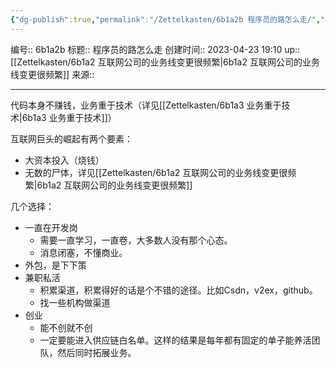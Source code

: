 ```yaml
---
{"dg-publish":true,"permalink":"/Zettelkasten/6b1a2b 程序员的路怎么走/","dgPassFrontmatter":true}
---
```


编号:: 6b1a2b
标题:: 程序员的路怎么走
创建时间:: 2023-04-23 19:10
up:: [[Zettelkasten/6b1a2 互联网公司的业务线变更很频繁\|6b1a2 互联网公司的业务线变更很频繁]]
来源:: 

---

代码本身不赚钱，业务重于技术（详见[[Zettelkasten/6b1a3 业务重于技术\|6b1a3 业务重于技术]]）

互联网巨头的崛起有两个要素：
- 大资本投入（烧钱）
- 无数的尸体，详见[[Zettelkasten/6b1a2 互联网公司的业务线变更很频繁\|6b1a2 互联网公司的业务线变更很频繁]]

几个选择：
- 一直在开发岗
	- 需要一直学习，一直卷，大多数人没有那个心态。
	- 消息闭塞，不懂商业。
- 外包，是下下策
- 兼职私活
	- 积累渠道，积累得好的话是个不错的途径。比如Csdn，v2ex，github。
	- 找一些机构做渠道
- 创业
	- 能不创就不创
	- 一定要能进入供应链白名单。这样的结果是每年都有固定的单子能养活团队，然后同时拓展业务。

